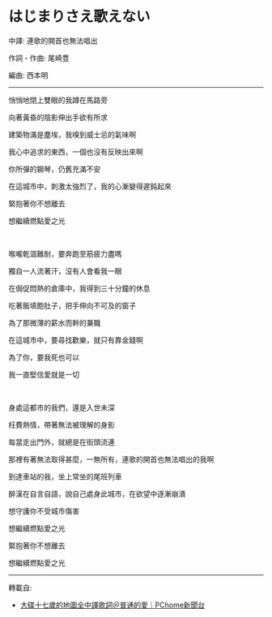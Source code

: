 # はじまりさえ歌えない

中譯: 連歌的開首也無法唱出

作詞・作曲: 尾崎豊

編曲: 西本明

---

悄悄地閉上雙眼的我蹲在馬路旁

向著黃昏的陰影伸出手欲有所求

建築物滿是塵埃，我嗅到威士忌的氣味啊

我心中追求的東西，一個也沒有反映出來啊

你所彈的鋼琴，仍舊充滿不安

在這城市中，刺激太強烈了，我的心漸變得遲鈍起來

緊抱著你不想離去

想繼續燃點愛之光

<br>

喉嚨乾涸難耐，要奔跑至筋疲力盡嗎

獨自一人流著汗，沒有人會看我一眼

在侷促悶熱的倉庫中，我得到三十分鐘的休息

吃著飯填飽肚子，把手伸向不可及的窗子

為了那微薄的薪水而幹的兼職

在這城市中，要尋找歡樂，就只有靠金錢啊

為了你，要我死也可以

我一直堅信愛就是一切

<br>

身處這都市的我們，還是入世未深

枉費熱情，帶著無法被理解的身影

每當走出門外，就總是在街頭流連

那裡有著無法取得甚麼，一無所有，連歌的開首也無法唱出的我啊

到達車站的我，坐上常坐的尾班列車

醉漢在自言自語，說自己處身此城市，在欲望中逐漸崩潰

想守護你不受城市傷害

想繼續燃點愛之光

緊抱著你不想離去

想繼續燃點愛之光

---
轉載自:

- [大碟十七歲的地圖全中譯歌詞＠普通的愛｜PChome新聞台](https://mypaper.pchome.com.tw/forgetnot/post/1239865060)